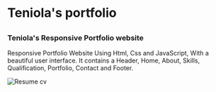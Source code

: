 # Teniola's portfolio
## 
### Teniola's Responsive Portfolio website
Responsive Portfolio Website Using Html, Css and JavaScript, With a beautiful user interface. It contains a Header, Home, About, Skills, Qualification, Portfolio, Contact and Footer.

![Resume cv](/preview.png)

